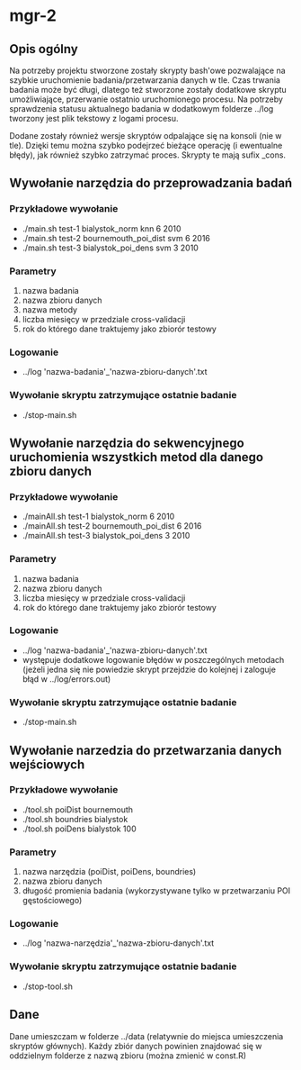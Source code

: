 # mgr-2

## Opis ogólny
Na potrzeby projektu stworzone zostały skrypty bash'owe 
pozwalające na szybkie uruchomienie badania/przetwarzania danych w tle.
Czas trwania badania może być długi, dlatego też stworzone zostały dodatkowe skryptu umożliwiające,
przerwanie ostatnio uruchomionego procesu.
Na potrzeby sprawdzenia statusu aktualnego badania w dodatkowym folderze ../log tworzony jest plik tekstowy
z logami procesu.

Dodane zostały również wersje skryptów odpalające się na konsoli (nie w tle).
Dzięki temu można szybko podejrzeć bieżące operację (i ewentualne błędy),  jak również szybko zatrzymać proces. Skrypty te mają sufix _cons.

## Wywołanie narzędzia do przeprowadzania badań

### Przykładowe wywołanie
+ ./main.sh test-1 bialystok_norm knn 6 2010
+ ./main.sh test-2 bournemouth_poi_dist svm 6 2016
+ ./main.sh test-3 bialystok_poi_dens svm 3 2010

### Parametry
1. nazwa badania
2. nazwa zbioru danych
3. nazwa metody
4. liczba miesięcy w przedziale cross-validacji
5. rok do którego dane traktujemy jako zbiorór testowy

### Logowanie
+ ../log 'nazwa-badania'_'nazwa-zbioru-danych'.txt

### Wywołanie skryptu zatrzymujące ostatnie badanie
+ ./stop-main.sh

## Wywołanie narzędzia do sekwencyjnego uruchomienia wszystkich metod dla danego zbioru danych

### Przykładowe wywołanie
+ ./mainAll.sh test-1 bialystok_norm 6 2010
+ ./mainAll.sh test-2 bournemouth_poi_dist 6 2016
+ ./mainAll.sh test-3 bialystok_poi_dens 3 2010

### Parametry
1. nazwa badania
2. nazwa zbioru danych
3. liczba miesięcy w przedziale cross-validacji
4. rok do którego dane traktujemy jako zbiorór testowy

### Logowanie
+ ../log 'nazwa-badania'_'nazwa-zbioru-danych'.txt
+ występuje dodatkowe logowanie błędów w poszczególnych metodach (jeżeli jedna się nie powiedzie skrypt przejdzie do kolejnej i zaloguje błąd w ../log/errors.out)

### Wywołanie skryptu zatrzymujące ostatnie badanie
+ ./stop-main.sh

## Wywołanie narzedzia do przetwarzania danych wejściowych

### Przykładowe wywołanie
+ ./tool.sh poiDist bournemouth
+ ./tool.sh boundries bialystok
+ ./tool.sh poiDens bialystok 100

### Parametry
1. nazwa narzędzia (poiDist, poiDens, boundries)
2. nazwa zbioru danych
3. długość promienia badania (wykorzystywane tylko w przetwarzaniu POI gęstościowego)

### Logowanie
+ ../log 'nazwa-narzędzia'_'nazwa-zbioru-danych'.txt

### Wywołanie skryptu zatrzymujące ostatnie badanie
+ ./stop-tool.sh

## Dane
Dane umieszczam w folderze ../data (relatywnie do miejsca umieszczenia skryptów głównych). Każdy zbiór danych powinien znajdować się w oddzielnym folderze z nazwą zbioru (można zmienić w const.R)
